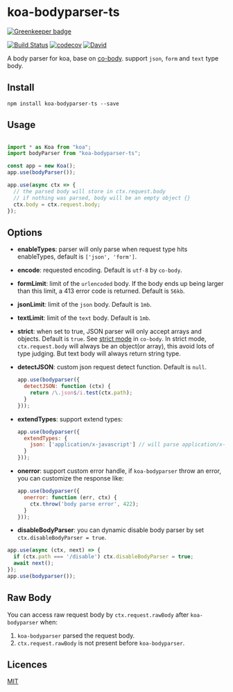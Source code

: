 koa-bodyparser-ts
=================

[![Greenkeeper badge](https://badges.greenkeeper.io/HKUST-VISLab/koa-bodyparser-ts.svg)](https://greenkeeper.io/)

[![Build Status](https://travis-ci.org/HKUST-VISLab/koa-bodyparser-ts.svg?branch=master)](https://travis-ci.org/HKUST-VISLab/koa-bodyparser-ts)
[![codecov](https://codecov.io/gh/HKUST-VISLab/koa-bodyparser-ts/branch/master/graph/badge.svg)](https://codecov.io/gh/HKUST-VISLab/koa-bodyparser-ts)
[![David](https://david-dm.org/HKUST-VISLab/koa-bodyparser-ts/status.svg)](https://github.com/HKUST-VISLab/koa-bodyparser-ts)


A body parser for koa, base on [co-body](https://github.com/tj/co-body). support `json`, `form` and `text` type body.

## Install

`npm install koa-bodyparser-ts --save`

## Usage

```ts

import * as Koa from "koa";
import bodyParser from "koa-bodyparser-ts";

const app = new Koa();
app.use(bodyParser());

app.use(async ctx => {
  // the parsed body will store in ctx.request.body
  // if nothing was parsed, body will be an empty object {}
  ctx.body = ctx.request.body;
});
```

## Options

* **enableTypes**: parser will only parse when request type hits enableTypes, default is `['json', 'form']`.
* **encode**: requested encoding. Default is `utf-8` by `co-body`.
* **formLimit**: limit of the `urlencoded` body. If the body ends up being larger than this limit, a 413 error code is returned. Default is `56kb`.
* **jsonLimit**: limit of the `json` body. Default is `1mb`.
* **textLimit**: limit of the `text` body. Default is `1mb`.
* **strict**: when set to true, JSON parser will only accept arrays and objects. Default is `true`. See [strict mode](https://github.com/cojs/co-body#options) in `co-body`. In strict mode, `ctx.request.body` will always be an object(or array), this avoid lots of type judging. But text body will always return string type.
* **detectJSON**: custom json request detect function. Default is `null`.

  ```js
  app.use(bodyparser({
    detectJSON: function (ctx) {
      return /\.json$/i.test(ctx.path);
    }
  }));
  ```

* **extendTypes**: support extend types:

  ```js
  app.use(bodyparser({
    extendTypes: {
      json: ['application/x-javascript'] // will parse application/x-javascript type body as a JSON string
    }
  }));
  ```

* **onerror**: support custom error handle, if `koa-bodyparser` throw an error, you can customize the response like:

  ```js
  app.use(bodyparser({
    onerror: function (err, ctx) {
      ctx.throw('body parse error', 422);
    }
  }));
  ```

* **disableBodyParser**: you can dynamic disable body parser by set `ctx.disableBodyParser = true`.

```js
app.use(async (ctx, next) => {
  if (ctx.path === '/disable') ctx.disableBodyParser = true;
  await next();
});
app.use(bodyparser());
```

## Raw Body

You can access raw request body by `ctx.request.rawBody` after `koa-bodyparser` when:

1. `koa-bodyparser` parsed the request body.
2. `ctx.request.rawBody` is not present before `koa-bodyparser`.

## Licences

[MIT](LICENSE)